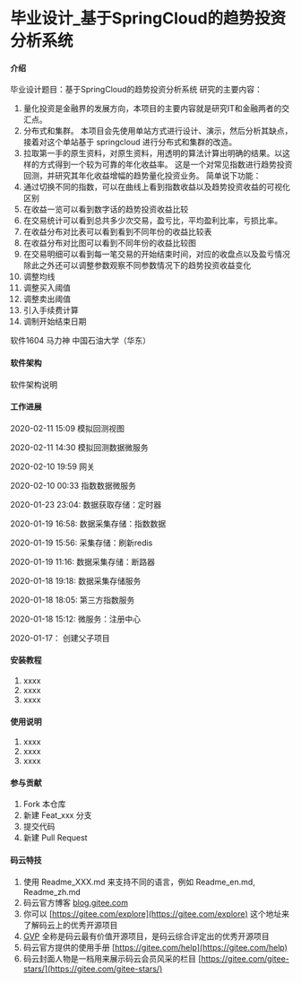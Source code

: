 # 毕业设计_基于SpringCloud的趋势投资分析系统

#### 介绍
毕业设计题目：基于SpringCloud的趋势投资分析系统
研究的主要内容：
1.	量化投资是金融界的发展方向，本项目的主要内容就是研究IT和金融两者的交汇点。
2.	分布式和集群。 本项目会先使用单站方式进行设计、演示，然后分析其缺点，接着对这个单站基于 springcloud 进行分布式和集群的改造。
3.	拉取第一手的原生资料，对原生资料，用透明的算法计算出明确的结果。以这样的方式得到一个较为可靠的年化收益率。
这是一个对常见指数进行趋势投资回测，并研究其年化收益增幅的趋势量化投资业务。
简单说下功能：
1. 通过切换不同的指数，可以在曲线上看到指数收益以及趋势投资收益的可视化区别
2. 在收益一览可以看到数字话的趋势投资收益比较
3. 在交易统计可以看到总共多少次交易，盈亏比，平均盈利比率，亏损比率。
4. 在收益分布对比表可以看到看到不同年份的收益比较表
6. 在收益分布对比图可以看到不同年份的收益比较图
7. 在交易明细可以看到每一笔交易的开始结束时间，对应的收盘点以及盈亏情况
除此之外还可以调整参数观察不同参数情况下的趋势投资收益变化
1. 调整均线
2. 调整买入阈值
3. 调整卖出阈值
4. 引入手续费计算
5. 调制开始结束日期

软件1604 马力神
中国石油大学（华东）

#### 软件架构
软件架构说明

#### 工作进展
2020-02-11 15:09
模拟回测视图

2020-02-11 14:30
模拟回测数据微服务

2020-02-10 19:59
网关 

2020-02-10 00:33
指数数据微服务

2020-01-23 23:04:
数据获取存储：定时器

2020-01-19 16:58:
数据采集存储：指数数据

2020-01-19 15:56:
采集存储：刷新redis

2020-01-19 11:16:
数据采集存储：断路器

2020-01-18 19:18:
数据采集存储服务

2020-01-18 18:05:
第三方指数服务

2020-01-18 15:12:
微服务：注册中心

2020-01-17：
创建父子项目

#### 安装教程

1.  xxxx
2.  xxxx
3.  xxxx

#### 使用说明

1.  xxxx
2.  xxxx
3.  xxxx

#### 参与贡献

1.  Fork 本仓库
2.  新建 Feat_xxx 分支
3.  提交代码
4.  新建 Pull Request


#### 码云特技

1.  使用 Readme\_XXX.md 来支持不同的语言，例如 Readme\_en.md, Readme\_zh.md
2.  码云官方博客 [blog.gitee.com](https://blog.gitee.com)
3.  你可以 [https://gitee.com/explore](https://gitee.com/explore) 这个地址来了解码云上的优秀开源项目
4.  [GVP](https://gitee.com/gvp) 全称是码云最有价值开源项目，是码云综合评定出的优秀开源项目
5.  码云官方提供的使用手册 [https://gitee.com/help](https://gitee.com/help)
6.  码云封面人物是一档用来展示码云会员风采的栏目 [https://gitee.com/gitee-stars/](https://gitee.com/gitee-stars/)
